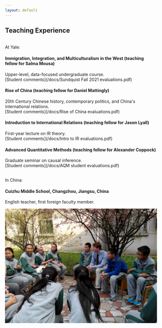 ```yaml
---
layout: default
---
```


## Teaching Experience
<br>At Yale:

#### Immigration, Integration, and Multiculturalism in the West (teaching fellow for Salma Mousa)
Upper-level, data-focused undergraduate course.  
[Student comments](/docs/Sundquist Fall 2021 evaluations.pdf)

#### Rise of China (teaching fellow for Daniel Mattingly)
20th Century Chinese history, contemporary politics, and China's international relations.  
[Student comments](/docs/Rise of China evaluations.pdf)

#### Introduction to International Relations (teaching fellow for Jason Lyall)
First-year lecture on IR theory.  
[Student comments](/docs/Intro to IR evaluations.pdf)

#### Advanced Quantitative Methods (teaching fellow for Alexander Coppock)
Graduate seminar on causal inference.  
[Student comments](/docs/AQM student evaluations.pdf)

<br>
In China:
<br>

#### Cuizhu Middle School, Changzhou, Jiangsu, China
English teacher, first foreign faculty member.

![](/assets/img/cuizhu.jpeg)

